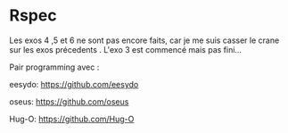 # Rspec
Les exos  4 ,5 et 6 ne sont pas encore faits, car je me suis casser le crane sur les exos précedents .
L'exo 3 est commencé mais pas fini...

Pair programming avec :

eesydo: https://github.com/eesydo

oseus: https://github.com/oseus

Hug-O: https://github.com/Hug-O
